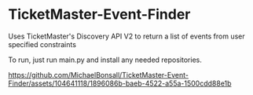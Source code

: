 # TicketMaster-Event-Finder
Uses TicketMaster's Discovery API V2 to return a list of events from user specified constraints 

To run, just run main.py and install any needed repositories.

https://github.com/MichaelBonsall/TicketMaster-Event-Finder/assets/104641118/1896086b-baeb-4522-a55a-1500cdd88e1b

